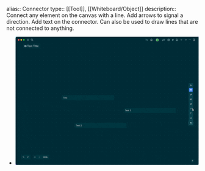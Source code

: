 alias:: Connector
type:: [[Tool]], [[Whiteboard/Object]]
description:: Connect any element on the canvas with a line. Add arrows to signal a direction. Add text on the connector. Can also be used to draw lines that are not connected to anything.

- ![CleanShot 2022-09-22 at 16.25.12.gif](../assets/CleanShot_2022-09-22_at_16.25.12_1663856800902_0.gif)